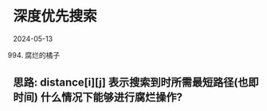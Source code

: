 

# 深度优先搜索

2024-05-13 

994. 腐烂的橘子

思路: distance[i][j] 表示搜索到时所需最短路径(也即时间)
什么情况下能够进行腐烂操作?
- 
```C++

```